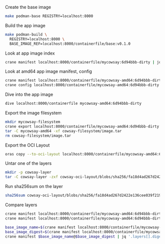 Create the base image
```bash
make podman-base REGISTRY=localhost:8000
```

Build the app image
```bash
make podman-build \
  REGISTRY=localhost:8000 \
  BASE_IMAGE_REF=localhost:8000/containerfile/base:v0.1.0
```

Look at app image index
```bash
crane manifest localhost:8000/containerfile/mycowsay:6d94bbb-dirty | jq
```

Look at amd64 app image manifest, config
```bash
crane manifest localhost:8000/containerfile/mycowsay-amd64:6d94bbb-dirty | jq
crane config localhost:8000/containerfile/mycowsay-amd64:6d94bbb-dirty | jq
```

Dive into the app image
```bash
dive localhost:8000/containerfile mycowsay-amd64:6d94bbb-dirty
```

Export the image filesystem
```bash
mkdir mycowsay-filesystem
crane export localhost:8000/containerfile/mycowsay-amd64:6d94bbb-dirty cowsay-filesystem/image.tar
tar -C mycowsay-amd64 -xf cowsay-filesystem/image.tar
rm cowsay-filesystem/image.tar
```

Export the OCI Layout
```bash
oras copy --to-oci-layout localhost:8000/containerfile/mycowsay-amd64:6d94bbb-dirty cowsay-oci-layout
```

Untar one of the layers
```bash
mkdir -p cowsay-layer
tar -C cowsay-layer -zxf cowsay-oci-layout/blobs/sha256/fa18d4ad267d2422e136cee039f21941e8fef2da5074d5f6595a9785bdeba102
```

Run sha256sum on the layer
```bash
sha256sum cowsay-oci-layout/blobs/sha256/fa18d4ad267d2422e136cee039f21941e8fef2da5074d5f6595a9785bdeba102
```

Compare layers
```bash
crane manifest localhost:8000/containerfile/mycowsay-amd64:6d94bbb-dirty | jq '.layers[].digest'
crane manifest localhost:8000/containerfile/mycowsay-amd64:6d94bbb-dirty | jq '.annotations'

base_image_name=$(crane manifest localhost:8000/containerfile/mycowsay-amd64:6d94bbb-dirty | jq -r '.annotations.["org.opencontainers.image.base.name"]')
base_image_digest=$(crane manifest localhost:8000/containerfile/mycowsay-amd64:6d94bbb-dirty | jq -r '.annotations.["org.opencontainers.image.base.digest"]')
crane manifest $base_image_name@$base_image_digest | jq '.layers[].digest'
```
